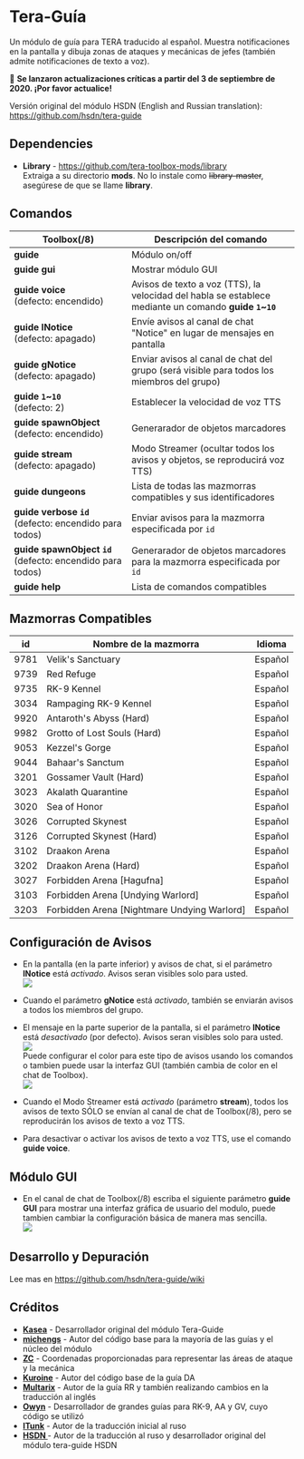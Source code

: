 # Tera-Guía
Un módulo de guía para TERA traducido al español. Muestra notificaciones en la pantalla y dibuja zonas de ataques y mecánicas de jefes (también admite notificaciones de texto a voz).

&#x1F534; **Se lanzaron actualizaciones críticas a partir del 3 de septiembre de 2020. ¡Por favor actualice!**

Versión original del módulo HSDN (English and Russian translation): https://github.com/hsdn/tera-guide

## Dependencies
* **Library** - https://github.com/tera-toolbox-mods/library   
  Extraiga a su directorio **mods**. No lo instale como ~~library-master~~, asegúrese de que se llame **library**.   


## Comandos
Toolbox(/8) | Descripción del comando
--- | ---
**guide** | Módulo on/off
**guide&nbsp;gui** | Mostrar módulo GUI
**guide&nbsp;voice**<br>(defecto: encendido) | Avisos de texto a voz (TTS), la velocidad del habla se establece mediante un comando **guide `1`~`10`**
**guide&nbsp;lNotice**<br>(defecto: apagado) | Envíe avisos al canal de chat "Notice" en lugar de mensajes en pantalla
**guide&nbsp;gNotice**<br>(defecto: apagado) | Enviar avisos al canal de chat del grupo (será visible para todos los miembros del grupo)
**guide&nbsp;`1`~`10`**<br>(defecto: 2) | Establecer la velocidad de voz TTS
**guide&nbsp;spawnObject**<br>(defecto: encendido) | Generarador de objetos marcadores
**guide&nbsp;stream**<br>(defecto: apagado) | Modo Streamer (ocultar todos los avisos y objetos, se reproducirá voz TTS)
**guide&nbsp;dungeons** | Lista de todas las mazmorras compatibles y sus identificadores
**guide&nbsp;verbose&nbsp;`id`**<br>(defecto: encendido para todos) | Enviar avisos para la mazmorra especificada por `id`
**guide&nbsp;spawnObject&nbsp;`id`**<br>(defecto: encendido para todos) | Generarador de objetos marcadores para la mazmorra especificada por `id`
**guide&nbsp;help** | Lista de comandos compatibles

## Mazmorras Compatibles
id | Nombre de la mazmorra | Idioma
--- | --- | ---
9781 | Velik's Sanctuary | Español
9739 | Red Refuge | Español
9735 | RK-9 Kennel | Español
3034 | Rampaging RK-9 Kennel | Español
9920 | Antaroth's Abyss (Hard) | Español
9982 | Grotto of Lost Souls (Hard) | Español
9053 | Kezzel's Gorge | Español
9044 | Bahaar's Sanctum | Español
3201 | Gossamer Vault (Hard) | Español
3023 | Akalath Quarantine | Español
3020 | Sea of Honor | Español
3026 | Corrupted Skynest | Español
3126 | Corrupted Skynest (Hard) | Español
3102 | Draakon Arena | Español
3202 | Draakon Arena (Hard) | Español
3027 | Forbidden Arena [Hagufna] | Español
3103 | Forbidden Arena [Undying Warlord] | Español
3203 | Forbidden Arena [Nightmare Undying Warlord] | Español

## Configuración de Avisos

* En la pantalla (en la parte inferior) y avisos de chat, si el parámetro **lNotice** está *activado*. Avisos seran visibles solo para usted.   
  ![](https://i.imgur.com/PGRm9Hx.png)   

* Cuando el parámetro **gNotice** está *activado*, también se enviarán avisos a todos los miembros del grupo.   

* El mensaje en la parte superior de la pantalla, si el parámetro **lNotice** está *desactivado* (por defecto). Avisos seran visibles solo para usted.   
  ![](https://i.imgur.com/eVmuWjG.png)   
  Puede configurar el color para este tipo de avisos usando los comandos o tambien puede usar la interfaz GUI (también cambia de color en el chat de Toolbox).   
  ![](https://i.imgur.com/ABCRTsV.png)   

* Cuando el Modo Streamer está *activado* (parámetro **stream**), todos los avisos de texto SÓLO se envían al canal de chat de Toolbox(/8), pero se reproducirán los avisos de texto a voz TTS.

* Para desactivar o activar los avisos de texto a voz TTS, use el comando **guide voice**.

## Módulo GUI

* En el canal de chat de Toolbox(/8) escriba el siguiente parámetro **guide GUI** para mostrar una interfaz gráfica de usuario del modulo, puede tambien cambiar la configuración básica de manera mas sencilla.   
  ![](https://i.imgur.com/kfysB9t.png)   

## Desarrollo y Depuración
Lee mas en https://github.com/hsdn/tera-guide/wiki

## Créditos
- **[Kasea](https://github.com/tera-toolbox-mods)** - Desarrollador original del módulo Tera-Guide
- **[michengs](https://github.com/michengs)** - Autor del código base para la mayoría de las guías y el núcleo del módulo
- **[ZC](https://github.com/tera-mod)** - Coordenadas proporcionadas para representar las áreas de ataque y la mecánica
- **[Kuroine](https://github.com/Kuroine)** - Autor del código base de la guía DA
- **[Multarix](https://github.com/Multarix)** - Autor de la guía RR y también realizando cambios en la traducción al inglés
- **[Owyn](https://github.com/Owyn)** - Desarrollador de grandes guías para RK-9, AA y GV, cuyo código se utilizó
- **[ITunk](https://github.com/GrafNikola)** - Autor de la traducción inicial al ruso
- **[HSDN ](https://github.com/HSDN)** - Autor de la traducción al ruso y desarrollador original del módulo tera-guide HSDN